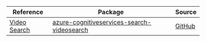 | Reference | Package | Source |
|---|---|---|
|[Video Search](cognitiveservices-search-videosearch-readme.md)|[azure-cognitiveservices-search-videosearch](https://pypi.org/project/azure-cognitiveservices-search-videosearch)|[GitHub](https://github.com/Azure/azure-sdk-for-python/blob/main/sdk/cognitiveservices/azure-cognitiveservices-search-videosearch)|

